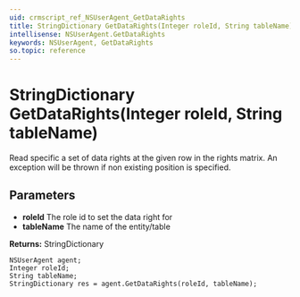 ```yaml
---
uid: crmscript_ref_NSUserAgent_GetDataRights
title: StringDictionary GetDataRights(Integer roleId, String tableName)
intellisense: NSUserAgent.GetDataRights
keywords: NSUserAgent, GetDataRights
so.topic: reference
---
```


# StringDictionary GetDataRights(Integer roleId, String tableName)

Read specific a set of data rights at the given row in the rights matrix. An exception will be thrown if non existing position is specified.

## Parameters

* **roleId** The role id to set the data right for
* **tableName** The name of the entity/table

**Returns:** StringDictionary

```crmscript
NSUserAgent agent;
Integer roleId;
String tableName;
StringDictionary res = agent.GetDataRights(roleId, tableName);
```


